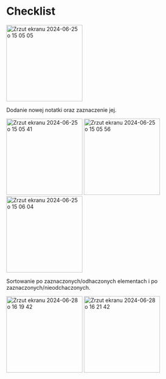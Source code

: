 # Checklist
<img width="200" alt="Zrzut ekranu 2024-06-25 o 15 05 05" src="https://github.com/Jey0204/Checklist/assets/130754053/98995c5f-1b5b-4112-b589-155dcf0d12fd">

Dodanie nowej notatki oraz zaznaczenie jej.

<img width="200" alt="Zrzut ekranu 2024-06-25 o 15 05 41" src="https://github.com/Jey0204/Checklist/assets/130754053/11e50ce9-71cb-4e27-b3a9-a32c0c5a99b8">

<img width="200" alt="Zrzut ekranu 2024-06-25 o 15 05 56" src="https://github.com/Jey0204/Checklist/assets/130754053/0921e3af-1b19-4f0c-8388-e24abdf7cd31">

<img width="200" alt="Zrzut ekranu 2024-06-25 o 15 06 04" src="https://github.com/Jey0204/Checklist/assets/130754053/3330ea22-a2fd-41d3-8bf7-67539a492f2b">

Sortowanie po zaznaczonych/odhaczonych elementach i po zaznaczonych/nieodchaczonych.

<img width="200" alt="Zrzut ekranu 2024-06-28 o 16 19 42" src="https://github.com/Jey0204/Checklist/assets/130754053/3be72ef0-8522-4642-890c-a108af1707d0">

<img width="200" alt="Zrzut ekranu 2024-06-28 o 16 21 42" src="https://github.com/Jey0204/Checklist/assets/130754053/5354043b-4a00-4efa-b22b-0778287e3dd5">
